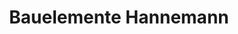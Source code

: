 ---
title: "Bauelemente Hannemann"
url: /brieskow-finkenheerd/bauelemente-hannemann/
shop: Eisenwaren
---